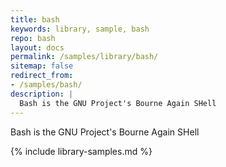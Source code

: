 ```yaml
---
title: bash
keywords: library, sample, bash
repo: bash
layout: docs
permalink: /samples/library/bash/
sitemap: false
redirect_from:
- /samples/bash/
description: |
  Bash is the GNU Project's Bourne Again SHell
---
```


Bash is the GNU Project's Bourne Again SHell


{% include library-samples.md %}
